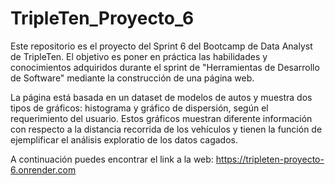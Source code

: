 # TripleTen_Proyecto_6
Este repositorio es el proyecto del Sprint 6 del Bootcamp de Data Analyst de TripleTen. El objetivo es poner en práctica las habilidades y conocimientos adquiridos durante el sprint de "Herramientas de Desarrollo de Software" mediante la construcción de una página web.

La página está basada en un dataset de modelos de autos y muestra dos tipos de gráficos: histograma y gráfico de dispersión, según el requerimiento del usuario. Estos gráficos muestran diferente información con respecto a la distancia recorrida de los vehículos y tienen la función de ejemplificar el análisis exploratio de los datos cagados. 

A continuación puedes encontrar el link a la web: https://tripleten-proyecto-6.onrender.com 
